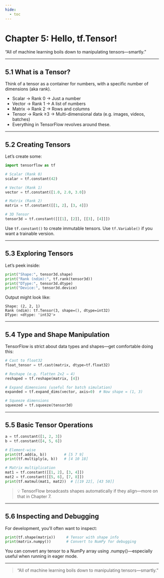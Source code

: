 ```yaml
---
hide:
  - toc
---
```


# Chapter 5: Hello, tf.Tensor!

“All of machine learning boils down to manipulating tensors—smartly.”

---

## 5.1 What is a Tensor?
Think of a tensor as a container for numbers, with a specific number of dimensions (aka rank).

- Scalar → Rank 0 → Just a number
- Vector → Rank 1 → A list of numbers
- Matrix → Rank 2 → Rows and columns
- Tensor → Rank ≥3 → Multi-dimensional data (e.g. images, videos, batches)
- Everything in TensorFlow revolves around these.

---

## 5.2 Creating Tensors
Let’s create some:
```python
import tensorflow as tf

# Scalar (Rank 0)
scalar = tf.constant(42)

# Vector (Rank 1)
vector = tf.constant([1.0, 2.0, 3.0])

# Matrix (Rank 2)
matrix = tf.constant([[1, 2], [3, 4]])

# 3D Tensor
tensor3d = tf.constant([[[1], [2]], [[3], [4]]])
```
Use `tf.constant()` to create immutable tensors.
Use `tf.Variable()` if you want a trainable version.

---

## 5.3 Exploring Tensors

Let’s peek inside:
```python
print("Shape:", tensor3d.shape)
print("Rank (ndim):", tf.rank(tensor3d))
print("DType:", tensor3d.dtype)
print("Device:", tensor3d.device)
```
Output might look like:
```vbnet
Shape: (2, 2, 1)
Rank (ndim): tf.Tensor(3, shape=(), dtype=int32)
DType: <dtype: 'int32'>
```

---

## 5.4 Type and Shape Manipulation

TensorFlow is strict about data types and shapes—get comfortable doing this:
```python
# Cast to float32
float_tensor = tf.cast(matrix, dtype=tf.float32)

# Reshape (e.g. flatten 2x2 → 4)
reshaped = tf.reshape(matrix, [4])

# Expand dimensions (useful for batch simulation)
expanded = tf.expand_dims(vector, axis=0)  # Now shape = (1, 3)

# Squeeze dimensions
squeezed = tf.squeeze(tensor3d)
```

---

## 5.5 Basic Tensor Operations

```python
a = tf.constant([1, 2, 3])
b = tf.constant([4, 5, 6])

# Element-wise
print(tf.add(a, b))        # [5 7 9]
print(tf.multiply(a, b))   # [4 10 18]

# Matrix multiplication
mat1 = tf.constant([[1, 2], [3, 4]])
mat2 = tf.constant([[5, 6], [7, 8]])
print(tf.matmul(mat1, mat2))  # [[19 22], [43 50]]
```
> 💡 TensorFlow broadcasts shapes automatically if they align—more on that in Chapter 7.

---

## 5.6 Inspecting and Debugging

For development, you’ll often want to inspect:
```python
print(tf.shape(matrix))     # Tensor with shape info
print(matrix.numpy())       # Convert to NumPy for debugging
```

You can convert any tensor to a NumPy array using .numpy()—especially useful when running in eager mode.

---

> “All of machine learning boils down to manipulating tensors—smartly.”
